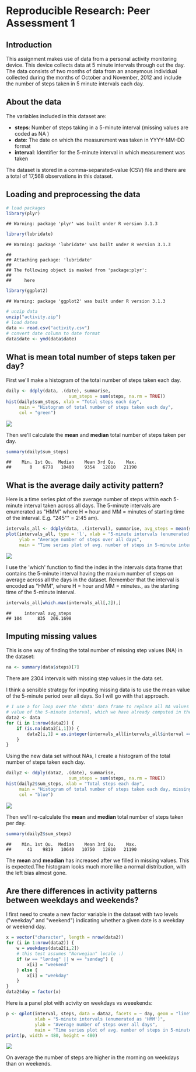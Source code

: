 # Reproducible Research: Peer Assessment 1

## Introduction

This assignment makes use of data from a personal activity monitoring device. This device collects data at 5 minute intervals through out the day. The data consists of two months of data from an anonymous individual collected during the months of October and November, 2012 and include the number of steps taken in 5 minute intervals each day.

## About the data

The variables included in this dataset are:

* **steps**: Number of steps taking in a 5-minute interval (missing values are coded as  NA )
* **date**: The date on which the measurement was taken in YYYY-MM-DD format
* **interval**: Identifier for the 5-minute interval in which measurement was taken

The dataset is stored in a comma-separated-value (CSV) file and there are a total of 17,568 observations in this dataset.

## Loading and preprocessing the data


```r
# load packages
library(plyr)
```

```
## Warning: package 'plyr' was built under R version 3.1.3
```

```r
library(lubridate)
```

```
## Warning: package 'lubridate' was built under R version 3.1.3
```

```
## 
## Attaching package: 'lubridate'
## 
## The following object is masked from 'package:plyr':
## 
##     here
```

```r
library(ggplot2)
```

```
## Warning: package 'ggplot2' was built under R version 3.1.3
```

```r
# unzip data
unzip("activity.zip")
# load datea
data <- read.csv("activity.csv")
# convert date column to date format
data$date <- ymd(data$date)
```

## What is mean total number of steps taken per day?

First we'll make a histogram of the total number of steps taken each day.


```r
daily <- ddply(data, .(date), summarise, 
                        sum_steps = sum(steps, na.rm = TRUE))
hist(daily$sum_steps, xlab = "Total steps each day", 
     main = "Histogram of total number of steps taken each day",
     col = "green")
```

![](PA1_template_files/figure-html/stepshist-1.png) 

Then we'll calculate the **mean** and **median** total number of steps taken per day.


```r
summary(daily$sum_steps)
```

```
##    Min. 1st Qu.  Median    Mean 3rd Qu.    Max. 
##       0    6778   10400    9354   12810   21190
```

## What is the average daily activity pattern?

Here is a time series plot of the average number of steps within each 5-minute interval taken across all days. The 5-minute intervals are enumerated as "HMM" where H = hour and MM = minutes of starting time of the interval. E.g. "245"" = 2:45 am).


```r
intervals_all <- ddply(data, .(interval), summarise, avg_steps = mean(steps, na.rm = TRUE))
plot(intervals_all, type = 'l', xlab = "5-minute intervals (enumerated as 'HMM')",
     ylab = "Average number of steps over all days",
     main = "Time series plot of avg. number of steps in 5-minute intervals")
```

![](PA1_template_files/figure-html/interval-1.png) 

I use the 'which' function to find the index in the intervals data frame that contains the 5-minute interval having the maxium number of steps on average across all the days in the dataset. Remember that the interval is encoded as "HMM", where H = hour and MM = minutes., as the starting time of the 5-minute interval.


```r
intervals_all[which.max(intervals_all[,2]),]
```

```
##     interval avg_steps
## 104      835  206.1698
```


## Imputing missing values

This is one way of finding the total number of missing step values (NA) in the dataset:


```r
na <- summary(data$steps)[7]
```
There are 2304 intervals with missing step values in the data set.

I think a sensible strategy for imputing missing data is to use the mean value of the 5-minute period over all days. So I will go with that approach.


```r
# I use a for loop over the 'data' data frame to replace all NA values with the mean 
# value of the 5-minute interval, which we have already computed in the 'intervals' DF.
data2 <- data
for (i in 1:nrow(data2)) {
    if (is.na(data2[i,1])) {
        data2[i,1] = as.integer(intervals_all[intervals_all$interval == data2[i,3],2])
    }
}
```

Using the new data set without NAs, I create a histogram of the total number of steps taken each day.


```r
daily2 <- ddply(data2, .(date), summarise, 
                        sum_steps = sum(steps, na.rm = TRUE))
hist(daily2$sum_steps, xlab = "Total steps each day", 
     main = "Histogram of total number of steps taken each day, missing values imputed",
     col = "blue")
```

![](PA1_template_files/figure-html/stepshist2-1.png) 

Then we'll re-calculate the **mean** and **median** total number of steps taken per day.


```r
summary(daily2$sum_steps)
```

```
##    Min. 1st Qu.  Median    Mean 3rd Qu.    Max. 
##      41    9819   10640   10750   12810   21190
```

The **mean** and **meadian** has increased after we filled in missing values. This is expected.The histogram looks much more like a normal distribution, with the left bias almost gone.

## Are there differences in activity patterns between weekdays and weekends?

I first need to create a new factor variable in the dataset with two levels ("weekday" and "weekend") indicating whether a given date is a weekday or weekend day.


```r
x = vector("character", length = nrow(data2))
for (i in 1:nrow(data2)) {
    w = weekdays(data2[i,2])
    # this test assumes "Norwegian" locale :)
    if (w == "lørdag" || w == "søndag") {
        x[i] = "weekend"
    } else {
        x[i] = "weekday"
    }
}
data2$day = factor(x)
```

Here is a panel plot with actvity on weekdays vs weeekends:

```r
p <- qplot(interval, steps, data = data2, facets = ~ day, geom = "line",
           xlab = "5-minute intervals (enumerated as 'HMM')",
           ylab = "Average number of steps over all days",
           main = "Time series plot of avg. number of steps in 5-minute intervals")
print(p, width = 480, height = 480)
```

![](PA1_template_files/figure-html/activity_pattern-1.png) 

On average the number of steps are higher in the morning on weekdays than on weekends.
